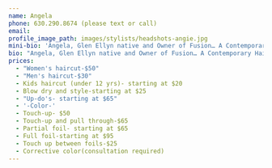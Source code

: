 ```yaml
---
name: Angela
phone: 630.290.8674 (please text or call)
email:
profile_image_path: images/stylists/headshots-angie.jpg
mini-bio: 'Angela, Glen Ellyn native and Owner of Fusion… A Contemporary Hair Salon, has been behind the chair for over 12 years.  Angela studied at Pivot Point International Academy and continued her education for two years with Kathy Simon, the creator of The Mekka System Education of Cutting and Schwarzkopf Color.'
bio: "Angela, Glen Ellyn native and Owner of Fusion… A Contemporary Hair Salon, has been behind the chair for over 12 years.  Angela studied at Pivot Point International Academy and continued her education for two years with Kathy Simon, the creator of The Mekka System Education of Cutting and Schwarzkopf Color.  She is experienced in all aspects of hair color, cutting and styling.  Angela believes in the importance of continued education and is inspired to stay up-to-date  by studying the latest tools, products and techniques. Angela’s main priority with clients is to establish a strong relationships, which allows her to perfect the cut, color and style to each individual's vision and needs.  Angela takes great pride in her work and her salon, which is reflected in the relationships she has built with her return clientele."
prices:
  - "Women's haircut-$50"
  - "Men's haircut-$30"
  - Kids haircut (under 12 yrs)- starting at $20
  - Blow dry and style-starting at $25
  - "Up-do's- starting at $65"
  - '-Color-'
  - Touch-up- $50
  - Touch-up and pull through-$65
  - Partial foil- starting at $65
  - Full foil-starting at $95
  - Touch up between foils-$25
  - Corrective color(consultation required)
---
```



